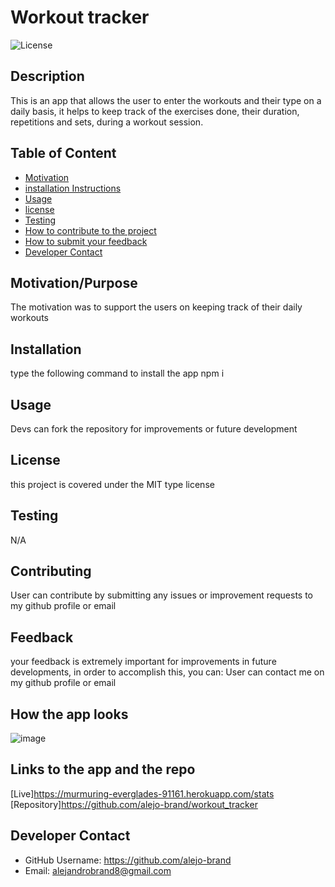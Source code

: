 # Workout tracker
![License](https://img.shields.io/badge/license-MIT-informational.svg)

## Description
This is an app that allows the user to enter the workouts and their type on a daily basis, it helps to keep track of the exercises done, their duration, repetitions and sets, during a workout session.

## Table of Content

* [Motivation](#Motivation/Purpose)
* [installation Instructions](#Installation)
* [Usage](#Usage)
* [license](#License)
* [Testing](#Testing)
* [How to contribute to the project](#Contributing)
* [How to submit your feedback](#Feedback)
* [Developer Contact](#Developer-Contact)

## Motivation/Purpose
The motivation was to support the users on keeping track of their daily workouts

## Installation
type the following command to install the app
npm i

## Usage
Devs can fork the repository for improvements or future development

## License

this project is covered under the MIT type license

## Testing  
N/A

## Contributing
User can contribute by submitting any issues or improvement requests to my github profile or email

## Feedback
your feedback is extremely important for improvements in future developments, in order to accomplish this, you can:
User can contact me on my github profile or email

## How the app looks
![image](https://user-images.githubusercontent.com/69653106/108893298-c6d83f80-75c5-11eb-94e4-4113f009f2bd.png)

## Links to the app and the repo
[Live]https://murmuring-everglades-91161.herokuapp.com/stats
[Repository]https://github.com/alejo-brand/workout_tracker


## Developer Contact
* GitHub Username: https://github.com/alejo-brand
* Email: alejandrobrand8@gmail.com